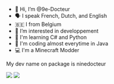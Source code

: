 - 👋 Hi, I’m @9e-Docteur
- 🗣 I speak French, Dutch, and English
- 🇧🇪 I from Belgium
- 👀 I’m interested in developpement
- 👾 I'm learning C# and Python
- 🤖 I'm coding almost everytime in Java
- 💻 I'm a Minecraft Modder

My dev name on package is ninedocteur

<img src="https://github-readme-stats.vercel.app/api?username=9e-Docteur&theme=dark&show_icons=true">
<img src="https://github-readme-stats.vercel.app/api/top-langs/?username=9e-Docteur&theme=radical&layout=compact">
